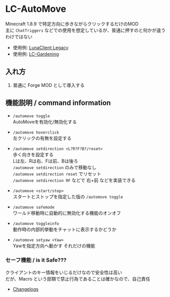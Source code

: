 # LC-AutoMove
 Minecraft 1.8.9 で特定方向に歩きながらクリックするだけのMOD <br>
 主に `ChatTriggers` などでの使用を想定しているが、普通に押すのと何かが違うわけではない <br>
- 使用例: [LunaClient Legacy](https://github.com/luna724/LunaClient/releases/tag/1.1.4sf)
- 使用例: [LC-Gardening](https://github.com/luna724/lcg) 

## 入れ方
1. 普通に Forge MOD として導入する

## 機能説明 / command information
- `/automove toggle` <br>
AutoMoveを有効化/無効化する <br/>

- `/automove hoverclick` <br>
左クリックの有無を設定する

- `/automove setdirection <L?R?F?B?/reset>` <br>
歩く向きを設定する <br/>
Lは左、Rは右、Fは前、Bは後ろ <br>
`/automove setdirection` のみで移動なし <br>
`/automove setdirection reset` でリセット <br>
`/automove setdirection RF` などで 右+前 などを実装できる 

- `/automove <start/stop>` <br>
スタートとストップを指定した版の `/automove toggle`

- `/automove safemode` <br>
ワールド移動時に自動的に無効化する機能のオンオフ

- `/automove toggleinfo` <br>
動作時の内部的挙動をチャットに表示するかどうか

- `/automove setyaw <Yaw>` <br>
Yawを指定方向へ動かす
それだけの機能
 
### セーフ機能 / is it Safe???
クライアントのキー情報をいじるだけなので安全性は高い <br />
だが、Macro という部類で禁止行為であることは確かなので、自己責任 <br />

- [Changelogs](/Changelogs.md)

